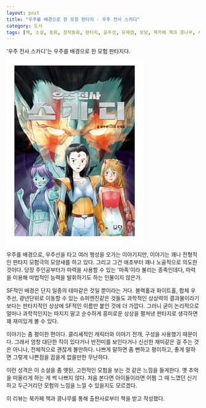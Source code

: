 ```yaml
---
layout: post
title: "우주를 배경으로 한 모험 판타지 - 우주 전사 스카디"
category: 도서
tags: [책, 소설, 동화, 창작동화, 판타지, 윤주성, 유재엽, 모담, 북카페 책과 콩나무, 서평]
---
```


'우주 전사 스카디'는
우주를 배경으로 한 모험 판타지다.

![표지](/images/space-warrior-skadi-book-h480.jpg)

우주를 배경으로, 우주선을 타고 여러 행성을 오가는 이야기지만,
이야기는 꽤나 전형적인 판타지 모험극의 모양새를 하고 있다.
그리고 그건 애초부터 꽤나 노골적으로 의도한 것이다.
당장 주인공부터가 마력을 사용할 수 있는 '마족'이라 불리는 종족인데다,
마력을 이용해 마법적인 능력을 발휘하기도 하는 인물이지 않은가.

SF적인 배경은 단지 일종의 테마같은 것일 뿐이라는 거다.
블랙홀과 화이트홀, 합체 우주선, 광년단위로 이동할 수 있는 슈퍼엔진같은 것들도 과학적인 상상력의 결과물이라기 보다는
판타지적인 상상에 SF적인 이름만 붙인 것에 더 가깝다.
그러니 굳이 논리적으로 얼마나 과학적인지는 따지지 말고
순수하게 흥미로운 상상을 펼쳐낸 판타지로 생각하면
꽤 재미있게 볼 수 있다.

이야기는 좀 평이한 편이다.
클리셰적인 캐릭터와 이야기 전개, 구성을 사용했기 때문이다.
그래서 엄청 대단한 킥이 있다거나 반전미를 보인다거나 신선한 재미같은 걸 주는 것은 아니나,
전체적으로 괜찮게 볼만하다.
나쁘게 말하면 좀 뻔하고 평이하고,
좋게 말하면 그렇게 나쁜점을 꼽을게 없을만한 무난하다.

이런 성격은 이 소설을 좀 옛된, 고전적인 모험을 보는 것 같은 느낌을 들게한다.
옛 추억을 떠올리게 하는 게 썩 나쁘지 않다.
처음 본다면 아이들이라면 어쩜 그 때 느꼈던 신기하고 두근거리던 모험의 느낌을 느낄 수 있을지도 모르겠다.



<div class="im im-info">
이 리뷰는 북카페 책과 콩나무를 통해 출판사로부터 책을 받고 작성했다.
</div>
